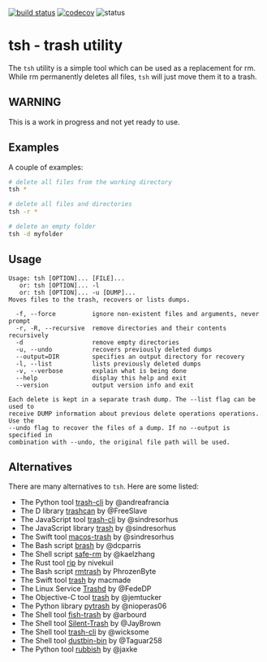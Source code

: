 [![build status](https://travis-ci.org/likle/tsh.svg?branch=master)](https://travis-ci.org/likle/tsh) 
[![codecov](https://codecov.io/gh/likle/tsh/branch/master/graph/badge.svg)](https://codecov.io/gh/likle/tsh)
![status](https://img.shields.io/badge/status-not_released-red.svg?longCache=true&style=flat)

# tsh - trash utility
The ``tsh`` utility is a simple tool which can be used as a replacement for rm.
While rm permanently deletes all files, ``tsh`` will just move them it to a trash.
    
## WARNING
This is a work in progress and not yet ready to use.

## Examples
A couple of examples:
```bash
# delete all files from the working directory
tsh *
```

```bash
# delete all files and directories
tsh -r *
```

```bash
# delete an empty folder
tsh -d myfolder
```


## Usage
```
Usage: tsh [OPTION]... [FILE]...
   or: tsh [OPTION]... -l
   or: tsh [OPTION]... -u [DUMP]...
Moves files to the trash, recovers or lists dumps.

  -f, --force          ignore non-existent files and arguments, never prompt
  -r, -R, --recursive  remove directories and their contents recursively
  -d                   remove empty directories
  -u, --undo           recovers previously deleted dumps
  --output=DIR         specifies an output directory for recovery
  -l, --list           lists previously deleted dumps
  -v, --verbose        explain what is being done
  --help               display this help and exit
  --version            output version info and exit

Each delete is kept in a separate trash dump. The --list flag can be used to
receive DUMP information about previous delete operations operations. Use the
--undo flag to recover the files of a dump. If no --output is specified in
combination with --undo, the original file path will be used.
```

## Alternatives
There are many alternatives to ``tsh``. Here are some listed:
* The Python tool [trash-cli](https://github.com/andreafrancia/trash-cli) by @andreafrancia
* The D library [trashcan](https://github.com/FreeSlave/trashcan) by @FreeSlave
* The JavaScript tool [trash-cli](https://github.com/sindresorhus/trash-cli) by @sindresorhus
* The JavaScript library [trash](https://github.com/sindresorhus/trash) by @sindresorhus
* The Swift tool [macos-trash](https://github.com/sindresorhus/macos-trash) by @sindresorhus
* The Bash script [brash](https://gist.github.com/dcparris/2508959) by @dcparris
* The Shell script [safe-rm](https://github.com/kaelzhang/shell-safe-rm) by @kaelzhang
* The Rust tool [rip](https://github.com/nivekuil/rip) by nivekuil
* The Bash script [rmtrash](https://github.com/PhrozenByte/rmtrash) by PhrozenByte
* The Swift tool [trash](https://github.com/macmade/trash) by macmade
* The Linux Service [Trashd](https://github.com/FedeDP/Trashd) by @FedeDP
* The Objective-C tool [trash](https://github.com/jemtucker/trash) by @jemtucker
* The Python library [pytrash](https://github.com/nioperas06/pytrash) by @nioperas06
* The Shell tool [fish-trash](https://github.com/arbourd/fish-trash) by @arbourd
* The Shell tool [Silent-Trash](https://github.com/JayBrown/Silent-Trash) by @JayBrown
* The Shell tool [trash-cli](https://github.com/wicksome/trash-cli) by @wicksome
* The Shell tool [dustbin-bin](https://github.com/Taguar258/dustbin-bin) by @Taguar258
* The Python tool [rubbish](https://github.com/jaxke/rubbish) by @jaxke